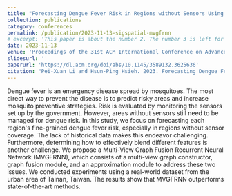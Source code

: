 ```yaml
---
title: "Forecasting Dengue Fever Risk in Regions without Sensors Using Multi-View Graph Fusion Recurrent Neural Network"
collection: publications
category: conferences
permalink: /publication/2023-11-13-sigspatial-mvgfrnn
# excerpt: 'This paper is about the number 2. The number 3 is left for future work.'
date: 2023-11-13
venue: 'Proceedings of the 31st ACM International Conference on Advances in Geographic Information Systems'
slidesurl: ''
paperurl: 'https://dl.acm.org/doi/abs/10.1145/3589132.3625636'
citation: "Pei-Xuan Li and Hsun-Ping Hsieh. 2023. Forecasting Dengue Fever Risk in Regions without Sensors Using Multi-View Graph Fusion Recurrent Neural Network. In Proceedings of the 31st ACM International Conference on Advances in Geographic Information Systems (SIGSPATIAL '23). Association for Computing Machinery, New York, NY, USA, Article 86, 1–4. https://doi.org/10.1145/3589132.3625636"
---
```


Dengue fever is an emergency disease spread by mosquitoes. The most direct way to prevent the disease is to predict risky areas and increase mosquito preventive strategies. Risk is evaluated by monitoring the sensors set up by the government. However, areas without sensors still need to be managed for dengue risk. In this study, we focus on forecasting each region's fine-grained dengue fever risk, especially in regions without sensor coverage. The lack of historical data makes this endeavor challenging. Furthermore, determining how to effectively blend different features is another challenge. We propose a Multi-View Graph Fusion Recurrent Neural Network (MVGFRNN), which consists of a multi-view graph constructor, graph fusion module, and an approximation module to address these two issues. We conducted experiments using a real-world dataset from the urban area of Tainan, Taiwan. The results show that MVGFRNN outperforms state-of-the-art methods.